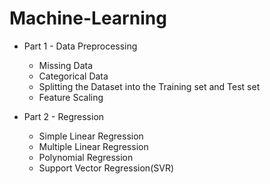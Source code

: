 # Machine-Learning

* Part 1 - Data Preprocessing
    * Missing Data
    * Categorical Data
    * Splitting the Dataset into the Training set and Test set
    * Feature Scaling

* Part 2 - Regression
    * Simple Linear Regression
    * Multiple Linear Regression
    * Polynomial Regression
    * Support Vector Regression(SVR)
